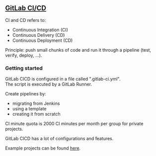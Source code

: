## [GitLab CI/CD](https://docs.gitlab.com/ee/ci/README.html)

CI and CD refers to:
* Continuous Integration (CI)
* Continuous Delivery (CD)
* Continuous Deployment (CD)

Principle: push small chunks of code and run it through a pipeline (test, verify, deploy, ...).

### Getting started

GitLab CICD is configured in a file called ".gitlab-ci.yml".  
The script is executed by a GitLab Runner.  

Create pipelines by:
* migrating from Jenkins
* using a template
* creating it from scratch

CI minute quota is 2000 CI minutes per month per group for private projects.  

GitLab CICD has a lot of configurations and features.  

Example projects can be found [here](https://gitlab.com/gitlab-examples).  
